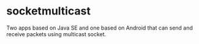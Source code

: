 # socketmulticast
Two apps based on Java SE and one based on Android that can send and receive packets using multicast socket.
